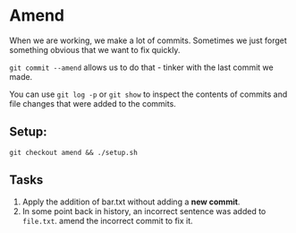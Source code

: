 # Amend

When we are working, we make a lot of commits.
Sometimes we just forget something obvious that we want to fix quickly.

`git commit --amend` allows us to do that - tinker with the last commit we made.

You can use `git log -p` or `git show` to inspect the contents of commits and file changes that were added to the commits.

## Setup:
```shell
git checkout amend && ./setup.sh
```

## Tasks
1. Apply the addition of bar.txt without adding a **new commit**.
2. In some point back in history, an incorrect sentence was added to `file.txt`. amend the incorrect commit to fix it. 